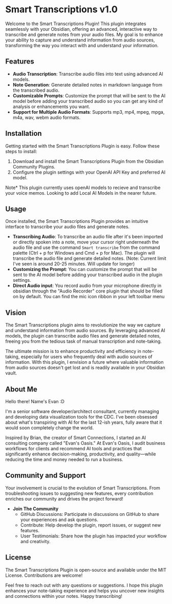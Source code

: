 # Smart Transcriptions v1.0

Welcome to the Smart Transcriptions Plugin! This plugin integrates seamlessly with your Obsidian, offering an advanced, interactive way to transcribe and generate notes from your audio files. My goal is to enhance your ability to capture and understand information from audio sources, transforming the way you interact with and understand your information.

## Features
- **Audio Transcription**: Transcribe audio files into text using advanced AI models.
- **Note Generation**: Generate detailed notes in markdown language from the transcribed audio.
- **Customizable Prompts**: Customize the prompt that will be sent to the AI model before adding your transcribed audio so you can get any kind of analysis or enhancements you want.
- **Support for Multiple Audio Formats**: Supports mp3, mp4, mpeg, mpga, m4a, wav, webm audio formats.

## Installation
Getting started with the Smart Transcriptions Plugin is easy. Follow these steps to install:

1. Download and install the Smart Transcriptions Plugin from the Obsidian Community Plugins.
2. Configure the plugin settings with your OpenAI API Key and preferred AI model.

Note* This plugin currently uses openAI models to recieve and transcribe your voice memos.  Looking to add Local AI Models in the nearer future.

## Usage
Once installed, the Smart Transcriptions Plugin provides an intuitive interface to transcribe your audio files and generate notes.

- **Transcribing Audio**: To transcribe an audio file after it's been imported or directly spoken into a note, move your cursor right underneath the audio file and use the command `Smart transcribe` from the command palette (Ctrl + p for Windows and Cmd + p for Mac). The plugin will transcribe the audio file and generate detailed notes. (Note:  Current limit I've seen is around 20-25 minutes.  Will update for longer)
- **Customizing the Prompt**: You can customize the prompt that will be sent to the AI model before adding your transcribed audio in the plugin settings.
- **Direct Audio input**: You record audio from your microphone directly in obsidian through the "Audio Recorder" core plugin that should be filled on by default.  You can find the mic icon ribbon in your left toolbar menu

## Vision
The Smart Transcriptions plugin aims to revolutionize the way we capture and understand information from audio sources. By leveraging advanced AI models, the plugin can transcribe audio files and generate detailed notes, freeing you from the tedious task of manual transcription and note-taking.

The ultimate mission is to enhance productivity and efficiency in note-taking, especially for users who frequently deal with audio sources of information. With this plugin, I envision a future where valuable information from audio sources doesn't get lost and is readily available in your Obsidian vault.

## About Me
Hello there! Name's Evan :D

I'm a senior software developer/architect consultant, currently managing and developing data visualization tools for the CDC. I've been obsessed about what's transpiring with AI for the last 12-ish years, fully aware that it would soon completely change the world.

Inspired by Brian, the creator of Smart Connections, I started an AI consulting company called "Evan's Oasis." At Evan's Oasis, I audit business workflows for clients and recommend AI tools and practices that significantly enhance decision-making, productivity, and quality—while reducing the time and money needed to run a business.

## Community and Support
Your involvement is crucial to the evolution of Smart Transcriptions. From troubleshooting issues to suggesting new features, every contribution enriches our community and drives the project forward!

- **Join The Community**
  - GitHub Discussions: Participate in discussions on GitHub to share your experiences and ask questions.
  - Contribute: Help develop the plugin, report issues, or suggest new features.
  - User Testimonials: Share how the plugin has impacted your workflow and creativity.


## License
The Smart Transcriptions Plugin is open-source and available under the MIT License. Contributions are welcome!

Feel free to reach out with any questions or suggestions. I hope this plugin enhances your note-taking experience and helps you uncover new insights and connections within your notes. Happy transcribing!
